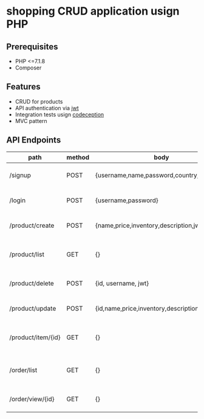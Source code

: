 # shopping CRUD application usign PHP

## Prerequisites
- PHP <=7.1.8
- Composer
## Features
- CRUD for products
- API authentication via [jwt](https://jwt.io/)
- Integration tests usign [codeception](https://codeception.com)
- MVC pattern
## API Endpoints
| path | method | body | decsription |
|------|--------|------|-------------|
| /signup | POST | {username,name,password,country,addresse} | Sign up to the application |
| /login | POST | {username,password} | Sign in to the application |
| /product/create | POST | {name,price,inventory,description,jwt} | Create a new product |
| /product/list | GET | {} | Retrive a list of all the created products |
| /product/delete | POST | {id, username, jwt} | Delete a product by id |
| /product/update | POST | {id,name,price,inventory,description,jwt} | Update product by id |
| /product/item/{id} | GET | {} | Retrive a single product by id |
| /order/list | GET | {} | Retrive a list of all the created orders |
| /order/view/{id} | GET | {} | Retrive a single order by id |

